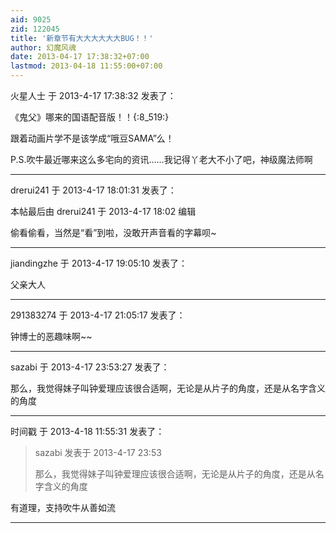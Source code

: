 ```yaml
---
aid: 9025
zid: 122045
title: '新章节有大大大大大大BUG！！'
author: 幻魔风魂
date: 2013-04-17 17:38:32+07:00
lastmod: 2013-04-18 11:55:00+07:00
---
```


火星人士 于 2013-4-17 17:38:32 发表了：

《鬼父》哪来的国语配音版！！{:8\_519:}

跟着动画片学不是该学成“哦豆SAMA”么！

P.S.吹牛最近哪来这么多宅向的资讯……我记得丫老大不小了吧，神级魔法师啊

---------

drerui241 于 2013-4-17 18:01:31 发表了：

本帖最后由 drerui241 于 2013-4-17 18:02 编辑 

偷看偷看，当然是“看”到啦，没敢开声音看的字幕呗~

---------

jiandingzhe 于 2013-4-17 19:05:10 发表了：

父亲大人

---------

291383274 于 2013-4-17 21:05:17 发表了：

钟博士的恶趣味啊~~

---------

sazabi 于 2013-4-17 23:53:27 发表了：

那么，我觉得妹子叫钟爱理应该很合适啊，无论是从片子的角度，还是从名字含义的角度

---------

时间戳 于 2013-4-18 11:55:31 发表了：

> sazabi 发表于 2013-4-17 23:53
> 
> 那么，我觉得妹子叫钟爱理应该很合适啊，无论是从片子的角度，还是从名字含义的角度



有道理，支持吹牛从善如流

---------

